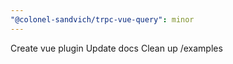 ```yaml
---
"@colonel-sandvich/trpc-vue-query": minor
---
```


Create vue plugin
Update docs
Clean up /examples
